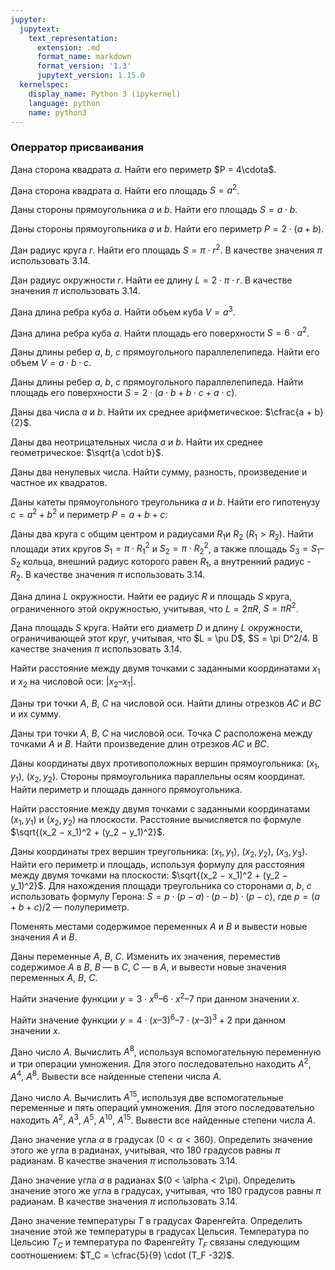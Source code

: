```yaml
---
jupyter:
  jupytext:
    text_representation:
      extension: .md
      format_name: markdown
      format_version: '1.3'
      jupytext_version: 1.15.0
  kernelspec:
    display_name: Python 3 (ipykernel)
    language: python
    name: python3
---
```


### Оперратор присваивания

Дана сторона квадрата $a$.
Найти его периметр $P = 4\cdota$.


Дана сторона квадрата $a$.
Найти его площадь $S = a^2$.


Даны стороны прямоугольника $a$ и $b$.
Найти его площадь $S = a\cdot b$.


Даны стороны прямоугольника $a$ и $b$.
Найти его периметр $P = 2 \cdot (a + b)$.


Дан радиус круга $r$.
Найти его площадь $S = \pi \cdot r^2$. В качестве значения $\pi$ использовать $3.14$.


Дан радиус окружности $r$. Найти ее длину $L = 2\cdot \pi \cdot r$.
В качестве значения $\pi$ использовать $3.14$.


Дана длина ребра куба $a$.
Найти объем куба $V = a^3$.


Дана длина ребра куба $a$.
Найти площадь его поверхности $S = 6\cdot a^2$.


Даны длины ребер $a$, $b$, $c$ прямоугольного параллелепипеда.
Найти его объем $V = a\cdot b\cdot c$.


Даны длины ребер $a$, $b$, $c$ прямоугольного параллелепипеда.
Найти площадь его поверхности $S = 2 \cdot (a \cdot b + b \cdot c + a \cdot c)$.


Даны два числа $a$ и $b$.
Найти их среднее арифметическое: $\cfrac{a + b}{2}$.


Даны два неотрицательных числа $a$ и $b$.
Найти их среднее геометрическое: $\sqrt{a \cdot b}$.


Даны два ненулевых числа.
Найти сумму, разность, произведение и частное их квадратов.


Даны катеты прямоугольного треугольника $a$ и $b$.
Найти его гипотенузу $c = a^2 + b^2$ и периметр $P = a + b + c$:


Даны два круга с общим центром и радиусами $R_1$и $R_2$ ($R_1 > R_2$).
Найти площади этих кругов $S_1 = \pi \cdot R_1^2$ и $S_2 = \pi \cdot R_2^2$,
а также площадь $S_3 = S_1 – S_2$ кольца, внешний радиус которого равен $R_1$, а внутренний радиус - $R_2$.
В качестве значения $\pi$ использовать 3.14.


Дана длина $L$ окружности.
Найти ее радиус $R$ и площадь $S$ круга, ограниченного этой окружностью,
учитывая, что $L = 2\pi R$, $S = \pi R^2$.


Дана площадь $S$ круга.
Найти его диаметр $D$ и длину $L$ окружности, ограничивающей этот круг,
учитывая, что $L = \pu D$, $S = \pi D^2/4.
В качестве значения $\pi$ использовать 3.14.


Найти расстояние между двумя точками с заданными координатами $x_1$ и $x_2$ на числовой оси: $|x_2 – x_1|$.


Даны три точки $A$, $B$, $C$ на числовой оси.
Найти длины отрезков $AC$ и $BC$ и их сумму.


Даны три точки $A$, $B$, $C$ на числовой оси.
Точка $C$ расположена между точками $A$ и $B$.
Найти произведение длин отрезков $AC$ и $BC$.


Даны координаты двух противоположных вершин прямоугольника: $(x_1, y_1)$, $(x_2, y_2)$.
Стороны прямоугольника параллельны осям координат.
Найти периметр и площадь данного прямоугольника.


Найти расстояние между двумя точками с заданными координатами $(x_1, y_1)$ и $(x_2, y_2)$ на плоскости.
Расстояние вычисляется по формуле $\sqrt{(x_2 − x_1)^2 + (y_2 − y_1)^2}$.


Даны координаты трех вершин треугольника: $(x_1, y_1)$, $(x_2, y_2)$, $(x_3, y_3)$.
Найти его периметр и площадь, используя формулу для расстояния между двумя точками на плоскости:
$\sqrt{(x_2 − x_1)^2 + (y_2 − y_1)^2}$.
Для нахождения площади треугольника со сторонами $a$, $b$, $c$ использовать формулу Герона:
$S = p \cdot (p − a) \cdot (p − b) \cdot (p − c)$, где $p = (a + b + c)/2$ — полупериметр.


Поменять местами содержимое переменных $A$ и $B$ и вывести новые значения $A$ и $B$.

Даны переменные $A$, $B$, $C$.
Изменить их значения, переместив содержимое $A$ в $B$, $B$ — в $C$, $C$ — в $A$,
и вывести новые значения переменных $A$, $B$, $C$.


Найти значение функции $y = 3 \cdot x^6 – 6 \cdot x^2 – 7$ при данном значении $x$.


Найти значение функции $y = 4 \cdot (x–3)^6 – 7 \cdot (x–3)^3 + 2$ при данном значении $x$.


Дано число $A$.
Вычислить $A^8$, используя вспомогательную переменную и три операции умножения.
Для этого последовательно находить $A^2$, $A^4$, $A^8$.
Вывести все найденные степени числа $A$.


Дано число $A$. Вычислить $A^15$, используя две вспомогательные переменные и пять операций умножения.
Для этого последовательно находить $A^2$, $A^3$, $A^5$, $A^{10}$, $A^{15}$.
Вывести все найденные степени числа $A$.


Дано значение угла $\alpha$ в градусах $(0 < \alpha < 360)$.
Определить значение этого же угла в радианах, учитывая, что 180 градусов равны $\pi$ радианам.
В качестве значения $\pi$ использовать 3.14.


Дано значение угла $\alpha$ в радианах $(0 < \alpha < 2\pi).
Определить значение этого же угла в градусах, учитывая, что 180 градусов равны $\pi$ радианам.
В качестве значения $\pi$ использовать 3.14.


Дано значение температуры $T$ в градусах Фаренгейта.
Определить значение этой же температуры в градусах Цельсия.
Температура по Цельсию $T_C$ и температура по Фаренгейту $T_F$ связаны следующим соотношением:
$T_C = \cfrac{5}{9} \cdot (T_F -32)$.

